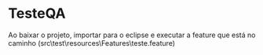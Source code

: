 # TesteQA

Ao baixar o projeto, importar para o eclipse e executar a feature que está no caminho (src\test\resources\Features\teste.feature)
